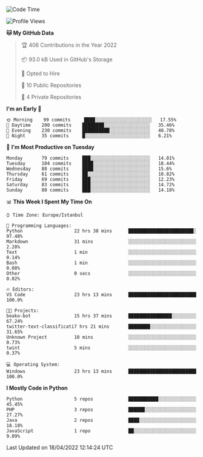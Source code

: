 <!--START_SECTION:waka-->
![Code Time](http://img.shields.io/badge/Code%20Time-170%20hrs%2024%20mins-blue)

![Profile Views](http://img.shields.io/badge/Profile%20Views-0-blue)

**🐱 My GitHub Data** 

> 🏆 406 Contributions in the Year 2022
 > 
> 📦 93.0 kB Used in GitHub's Storage 
 > 
> 💼 Opted to Hire
 > 
> 📜 10 Public Repositories 
 > 
> 🔑 4 Private Repositories  
 > 
**I'm an Early 🐤** 

```text
🌞 Morning    99 commits     ████░░░░░░░░░░░░░░░░░░░░░   17.55% 
🌆 Daytime    200 commits    ████████░░░░░░░░░░░░░░░░░   35.46% 
🌃 Evening    230 commits    ██████████░░░░░░░░░░░░░░░   40.78% 
🌙 Night      35 commits     █░░░░░░░░░░░░░░░░░░░░░░░░   6.21%

```
📅 **I'm Most Productive on Tuesday** 

```text
Monday       79 commits     ███░░░░░░░░░░░░░░░░░░░░░░   14.01% 
Tuesday      104 commits    ████░░░░░░░░░░░░░░░░░░░░░   18.44% 
Wednesday    88 commits     ████░░░░░░░░░░░░░░░░░░░░░   15.6% 
Thursday     61 commits     ██░░░░░░░░░░░░░░░░░░░░░░░   10.82% 
Friday       69 commits     ███░░░░░░░░░░░░░░░░░░░░░░   12.23% 
Saturday     83 commits     ███░░░░░░░░░░░░░░░░░░░░░░   14.72% 
Sunday       80 commits     ███░░░░░░░░░░░░░░░░░░░░░░   14.18%

```


📊 **This Week I Spent My Time On** 

```text
⌚︎ Time Zone: Europe/Istanbul

💬 Programming Languages: 
Python                   22 hrs 38 mins      ████████████████████████░   97.48% 
Markdown                 31 mins             ░░░░░░░░░░░░░░░░░░░░░░░░░   2.28% 
Text                     1 min               ░░░░░░░░░░░░░░░░░░░░░░░░░   0.14% 
Bash                     1 min               ░░░░░░░░░░░░░░░░░░░░░░░░░   0.08% 
Other                    0 secs              ░░░░░░░░░░░░░░░░░░░░░░░░░   0.02%

🔥 Editors: 
VS Code                  23 hrs 13 mins      █████████████████████████   100.0%

🐱‍💻 Projects: 
beako-bot                15 hrs 37 mins      ████████████████░░░░░░░░░   67.24% 
twitter-text-classificati7 hrs 21 mins       ████████░░░░░░░░░░░░░░░░░   31.65% 
Unknown Project          10 mins             ░░░░░░░░░░░░░░░░░░░░░░░░░   0.73% 
twint                    5 mins              ░░░░░░░░░░░░░░░░░░░░░░░░░   0.37%

💻 Operating System: 
Windows                  23 hrs 13 mins      █████████████████████████   100.0%

```

**I Mostly Code in Python** 

```text
Python                   5 repos             ███████████░░░░░░░░░░░░░░   45.45% 
PHP                      3 repos             ██████░░░░░░░░░░░░░░░░░░░   27.27% 
Java                     2 repos             ████░░░░░░░░░░░░░░░░░░░░░   18.18% 
JavaScript               1 repo              ██░░░░░░░░░░░░░░░░░░░░░░░   9.09%

```



 Last Updated on 18/04/2022 12:14:24 UTC
<!--END_SECTION:waka-->

<!--
**3nws/3nws** is a ✨ _special_ ✨ repository because its `README.md` (this file) appears on your GitHub profile.

Here are some ideas to get you started:

- 🔭 I’m currently working on ...
- 🌱 I’m currently learning ...
- 👯 I’m looking to collaborate on ...
- 🤔 I’m looking for help with ...
- 💬 Ask me about ...
- 📫 How to reach me: ...
- 😄 Pronouns: ...
- ⚡ Fun fact: ...
-->
